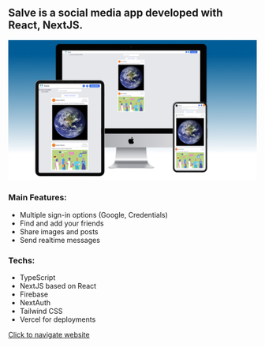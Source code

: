 ## Salve is a social media app developed with React, NextJS.

<img src="https://raw.githubusercontent.com/hasangurbuzz/salveapp/master/img/salve.png" alt="">

### Main Features:
- Multiple sign-in options (Google, Credentials)
- Find and add your friends
- Share images and posts
- Send realtime messages

### Techs:
- TypeScript
- NextJS based on React
- Firebase
- NextAuth
- Tailwind CSS
- Vercel for deployments


[Click to navigate website](https://salveapp.vercel.app/)